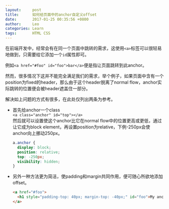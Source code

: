 ```yaml
---
layout:     post
title:      如何给页面中的anchor自定义offset
date:       2017-01-25 00:35:56 +0800
author:     Leo
categories: Learn
tags:       HTML CSS
---
```

在前端开发中，经常会有在同一个页面中跳转的需求，这使用`<a>`标签可以很轻易地做到，只需要给它添加一个`id`属性即可。

例如`<a href="#foo" id="foo">bar</a>`便是指让页面跳转到此anchor。

然而，很多情况下这并不能完全满足我们的需求，举个例子，如果页面中含有一个position为fixed的header，那么由于这个header脱离了normal flow，anchor实际跳转的位置便会被header遮盖住一部分。

解决如上问题的方式有很多，在此处仅列出两条为参考。

* 首先给anchor一个class<br>
  `<a class="anchor" id="top"></a>`<br>
  然后就可以设置使这个anchor比它在normal flow中的位置更高或更低，通过让它成为block element，再设置position为relative，下例-250px会使anchor向上挪动250px。<br>
  
  ```css
  a.anchor {
    display: block;
    position: relative;
    top: -250px;
    visibility: hidden;
  }
  ```
  
* 另外一种方法更为简洁，使padding和margin共同作用，便可随心所欲地添加offset。
  
  ```html
  <a href="#foo">
  	<h1 style="padding-top: 40px; margin-top: -40px;" id="foo">My anchor</h1>
  </a>
  ```
  

